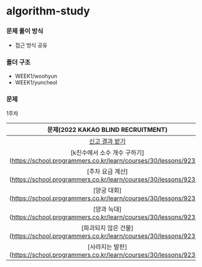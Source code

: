 # algorithm-study

### 문제 풀이 방식

- 접근 방식 공유

### 폴더 구조

- WEEK1/woohyun
- WEEK1/yuncheol

### 문제

1주차

|                               문제(2022 KAKAO BLIND RECRUITMENT)                               |
| :--------------------------------------------------------------------------------------------: |
|       [신고 결과 받기](https://school.programmers.co.kr/learn/courses/30/lessons/92334)        |
| [k진수에서 소수 개수 구하기] (https://school.programmers.co.kr/learn/courses/30/lessons/92335) |
|       [주차 요금 계산] (https://school.programmers.co.kr/learn/courses/30/lessons/92341)       |
|         [양궁 대회] (https://school.programmers.co.kr/learn/courses/30/lessons/92342)          |
|         [양과 늑대] (https://school.programmers.co.kr/learn/courses/30/lessons/92343)          |
|     [파괴되지 않은 건물] (https://school.programmers.co.kr/learn/courses/30/lessons/92344)     |
|       [사라지는 발판] (https://school.programmers.co.kr/learn/courses/30/lessons/92345)        |
